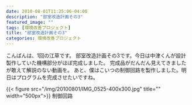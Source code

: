 ```yaml
---
date: 2010-08-01T11:25:06-04:00
description: "部室改造計画その3"
featured_image: ""
tags: [環境改善プロジェクト]
title: "部室改造計画その3"
categories: 環境改善プロジェクト
---
```


こんばんは、1回の江草です。
部室改造計画その3です。今日は中津くんが設計製作していた機構部分がほぼ完成しました。
完成品がだんだん見えてきましたが敢えて解説のない動画を。
あと、僕はこいつの制御回路を製作しました。明日はプログラムを完成させたいですね。

{{< figure src="/img/20100801/IMG_0525-400x300.jpg" title="" width="500px">}}
制御回路
